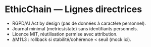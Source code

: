 # EthicChain — Lignes directrices
- RGPD/AI Act by design (pas de données à caractère personnel).
- Journal minimal (metrics/state) sans identifiants personnels.
- Licence MIT, réutilisation permise avec attribution.
- ΔM11.3 : rollback si stabilité/cohérence < seuil (mock ici).
